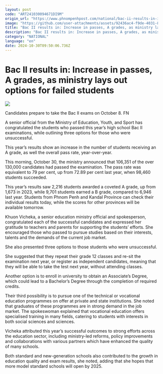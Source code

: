 ```yaml
---
layout: post
code: "ART241030094671DI9M"
origin_url: "https://www.phnompenhpost.com/national/bac-ii-results-in-increase-in-passes-a-grades-as-ministry-lays-out-options-for-failed-students"
image: "https://github.com/user-attachments/assets/92436ac4-f9de-4031-8ddc-612d1c58f1f7"
title: "Bac II results in: Increase in passes, A grades, as ministry lays out options for failed students"
description: "​​Bac II results in: Increase in passes, A grades, as ministry lays out options for failed students​"
category: "NATIONAL"
language: "en"
date: 2024-10-30T09:50:06.736Z
---
```


# Bac II results in: Increase in passes, A grades, as ministry lays out options for failed students

![](https://github.com/user-attachments/assets/2cb3cc7a-54d2-4218-840f-26d8d37f7cc0)

Candidates prepare to take the Bac II exams on October 8. FN

A senior official from the Ministry of Education, Youth, and Sport has congratulated the students who passed this year’s high school Bac II examinations, while outlining three options for those who were unsuccessful. 

This year’s results show an increase in the number of students receiving an A grade, as well the overall pass rate, year-over-year.

This morning, October 30, the ministry announced that 106,351 of the over 130,000 candidates had passed the examination. The pass rate was equivalent to 79 per cent, up from 72.89 per cent last year, when 98,460 students succeeded.

This year’s results saw 2,216 students awarded a coveted A grade, up from 1,673 in 2023, while 9,701 students earned a B grade, compared to 6,946 last year. Students from Phnom Penh and Kandal Province can check their individual results today, while the scores for other provinces will be available tomorrow.

Khuon Vicheka, a senior education ministry official and spokesperson, congratulated each of the successful candidates and expressed her gratitude to teachers and parents for supporting the students’ efforts. She encouraged those who passed to pursue studies based on their interests, talents and the demands of the current job market.

She also presented three options to those students who were unsuccessful.

She suggested that they repeat their grade 12 classes and re-sit the examination next year, or register as independent candidates, meaning that they will be able to take the test next year, without attending classes.

Another option is to enroll in university to obtain an Associate’s Degree, which could lead to a Bachelor’s Degree through the completion of required credits.

Their third possibility is to pursue one of the technical or vocational education programmes on offer at private and state institutions. She noted that graduates of these programmes are in strong demand in the job market. The spokeswoman explained that vocational education offers specialised training in many fields, catering to students with interests in both social sciences and sciences.

Vicheka attributed this year’s successful outcomes to strong efforts across the education sector, including ministry-led reforms, policy improvements and collaborations with various partners which have enhanced the quality of many schools.

Both standard and new-generation schools also contributed to the growth in education quality and exam results, she noted, adding that she hopes that more model standard schools will open by 2025.